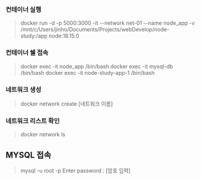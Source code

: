 ### 컨테이너 실행
> docker run -d -p 5000:3000 -it --network net-01 --name node_app -v /mnt/c/Users/jinho/Documents/Projects/webDevelop/node-study:/app node:18.15.0

### 컨테이너 쉘 접속
> docker exec -it node_app /bin/bash
> docker exec -it mysql-db /bin/bash
> docker exec -it node-study-app-1 /bin/bash

### 네트워크 생성
> docker network create [네트워크 이름]

### 네트워크 리스트 확인
> docker network ls

## MYSQL 접속
> mysql -u root -p
> Enter password : [암호 입력]
